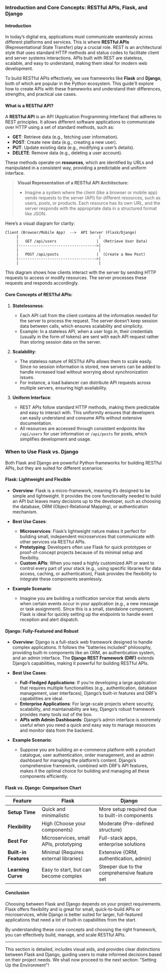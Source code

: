 ### **Introduction and Core Concepts: RESTful APIs, Flask, and Django**

#### **Introduction**

In today’s digital era, applications must communicate seamlessly across different platforms and services. This is where **RESTful APIs** (Representational State Transfer) play a crucial role. REST is an architectural style that uses standard HTTP methods and status codes to facilitate client and server systems interactions. APIs built with REST are stateless, scalable, and easy to understand, making them ideal for modern web development.

To build RESTful APIs effectively, we use frameworks like **Flask** and **Django**, both of which are popular in the Python ecosystem. This guide'll explore how to create APIs with these frameworks and understand their differences, strengths, and practical use cases.

#### **What is a RESTful API?**

A **RESTful API** is an API (Application Programming Interface) that adheres to REST principles. It allows different software applications to communicate over HTTP using a set of standard methods, such as:

- **GET**: Retrieve data (e.g., fetching user information).
- **POST**: Create new data (e.g., creating a new user).
- **PUT**: Update existing data (e.g., modifying a user’s details).
- **DELETE**: Remove data (e.g., deleting a user account).

These methods operate on **resources**, which are identified by URLs and manipulated in a consistent way, providing a predictable and uniform interface. 

> **Visual Representation of a RESTful API Architecture:**
> - Imagine a system where the client (like a browser or mobile app) sends requests to the server (API) for different resources, such as users, posts, or products. Each resource has its own URL, and the server responds with the appropriate data in a structured format like JSON.

Here’s a visual diagram for clarity:

```
Client (Browser/Mobile App)  -->  API Server (Flask/Django)
     |                                    |
     |   GET /api/users                  |  (Retrieve User Data)
     |----------------------------------->|
     |                                    |
     |   POST /api/posts                 |  (Create a New Post)
     |----------------------------------->|
     |                                    |
```

This diagram shows how clients interact with the server by sending HTTP requests to access or modify resources. The server processes these requests and responds accordingly.

#### **Core Concepts of RESTful APIs:**

1. **Statelessness**:
   - Each API call from the client contains all the information needed for the server to process the request. The server doesn’t keep session data between calls, which ensures scalability and simplicity.
   - Example: In a stateless API, when a user logs in, their credentials (usually in the form of tokens) are sent with each API request rather than storing session data on the server.

2. **Scalability**:
   - The stateless nature of RESTful APIs allows them to scale easily. Since no session information is stored, new servers can be added to handle increased load without worrying about synchronization issues.
   - For instance, a load balancer can distribute API requests across multiple servers, ensuring high availability.

3. **Uniform Interface**:
   - REST APIs follow standard HTTP methods, making them predictable and easy to interact with. This uniformity ensures that developers can easily understand and consume APIs without extensive documentation.
   - All resources are accessed through consistent endpoints like `/api/users` for user information or `/api/posts` for posts, which simplifies development and usage.

### **When to Use Flask vs. Django**

Both Flask and Django are powerful Python frameworks for building RESTful APIs, but they are suited for different scenarios:

#### **Flask**: Lightweight and Flexible
- **Overview**: Flask is a micro-framework, meaning it’s designed to be simple and lightweight. It provides the core functionality needed to build an API but leaves many decisions up to the developer, such as choosing the database, ORM (Object-Relational Mapping), or authentication mechanism.
- **Best Use Cases**:
  - **Microservices**: Flask’s lightweight nature makes it perfect for building small, independent microservices that communicate with other services via RESTful APIs.
  - **Prototyping**: Developers often use Flask for quick prototypes or proof-of-concept projects because of its minimal setup and flexibility.
  - **Custom APIs**: When you need a highly customized API or want to control every part of your stack (e.g., using specific libraries for data access, caching, or authentication), Flask provides the flexibility to integrate these components seamlessly.

- **Example Scenario**: 
  - Imagine you are building a notification service that sends alerts when certain events occur in your application (e.g., a new message or task assignment). Since this is a small, standalone component, Flask is ideal for quickly setting up the endpoints to handle event reception and alert dispatch.

#### **Django**: Fully-Featured and Robust
- **Overview**: Django is a full-stack web framework designed to handle complex applications. It follows the "batteries included" philosophy, providing built-in components like an ORM, an authentication system, and an admin interface. The **Django REST Framework (DRF)** extends Django’s capabilities, making it powerful for building RESTful APIs.
- **Best Use Cases**:
  - **Full-Fledged Applications**: If you’re developing a large application that requires multiple functionalities (e.g., authentication, database management, user interfaces), Django’s built-in features and DRF’s capabilities are ideal.
  - **Enterprise Applications**: For large-scale projects where security, scalability, and maintainability are key, Django’s robust framework provides many tools out of the box.
  - **APIs with Admin Dashboards**: Django’s admin interface is extremely useful when you need a quick and easy way to manage resources and monitor data from the backend.

- **Example Scenario**:
  - Suppose you are building an e-commerce platform with a product catalogue, user authentication, order management, and an admin dashboard for managing the platform’s content. Django’s comprehensive framework, combined with DRF’s API features, makes it the optimal choice for building and managing all these components efficiently.

#### **Flask vs. Django: Comparison Chart**

| Feature                | Flask                                   | Django                                   |
|------------------------|-----------------------------------------|-----------------------------------------|
| **Setup Time**         | Quick and minimalistic                 | More setup required due to built-in components |
| **Flexibility**        | High (Choose your components)          | Moderate (Pre-defined structure)        |
| **Best For**           | Microservices, small APIs, prototyping | Full-stack apps, enterprise solutions   |
| **Built-in Features**  | Minimal (Requires external libraries)  | Extensive (ORM, authentication, admin)  |
| **Learning Curve**     | Easy to start, but can become complex  | Steeper due to the comprehensive feature set |

#### **Conclusion**

Choosing between Flask and Django depends on your project requirements. Flask offers flexibility and is great for small, quick-to-build APIs or microservices, while Django is better suited for larger, full-featured applications that need a lot of built-in capabilities from the start.

By understanding these core concepts and choosing the right framework, you can effectively build, manage, and scale RESTful APIs. 

---

This section is detailed, includes visual aids, and provides clear distinctions between Flask and Django, guiding users to make informed decisions based on their project needs. We shall now proceed to the next section: "Setting Up the Environment"!
